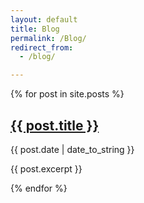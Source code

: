 ```yaml
---
layout: default
title: Blog
permalink: /Blog/
redirect_from:
  - /blog/

---
```


{% for post in site.posts %}
  <h2><a href="{{ post.url }}">{{ post.title }}</a></h2>
  <p>{{ post.date | date_to_string }}</p>
  <p>{{ post.excerpt }}</p>
{% endfor %}